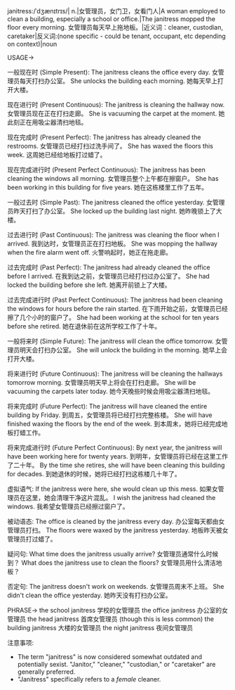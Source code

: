 janitress:/ˈdʒænɪtrɪs/| n.|女管理员，女门卫，女看门人|A woman employed to clean a building, especially a school or office.|The janitress mopped the floor every morning. 女管理员每天早上拖地板。|近义词：cleaner, custodian, caretaker|反义词:(none specific - could be tenant, occupant, etc depending on context)|noun

USAGE->

一般现在时 (Simple Present):
The janitress cleans the office every day.  女管理员每天打扫办公室。
She unlocks the building each morning. 她每天早上打开大楼。


现在进行时 (Present Continuous):
The janitress is cleaning the hallway now.  女管理员现在正在打扫走廊。
She is vacuuming the carpet at the moment. 她此刻正在用吸尘器清扫地毯。


现在完成时 (Present Perfect):
The janitress has already cleaned the restrooms. 女管理员已经打扫过洗手间了。
She has waxed the floors this week.  这周她已经给地板打过蜡了。


现在完成进行时 (Present Perfect Continuous):
The janitress has been cleaning the windows all morning. 女管理员整个上午都在擦窗户。
She has been working in this building for five years.  她在这栋楼里工作了五年。


一般过去时 (Simple Past):
The janitress cleaned the office yesterday. 女管理员昨天打扫了办公室。
She locked up the building last night. 她昨晚锁上了大楼。


过去进行时 (Past Continuous):
The janitress was cleaning the floor when I arrived. 我到达时，女管理员正在打扫地板。
She was mopping the hallway when the fire alarm went off. 火警响起时，她正在拖走廊。


过去完成时 (Past Perfect):
The janitress had already cleaned the office before I arrived. 在我到达之前，女管理员已经打扫过办公室了。
She had locked the building before she left.  她离开前锁上了大楼。


过去完成进行时 (Past Perfect Continuous):
The janitress had been cleaning the windows for hours before the rain started. 在下雨开始之前，女管理员已经擦了几个小时的窗户了。
She had been working at the school for ten years before she retired.  她在退休前在这所学校工作了十年。


一般将来时 (Simple Future):
The janitress will clean the office tomorrow.  女管理员明天会打扫办公室。
She will unlock the building in the morning.  她早上会打开大楼。


将来进行时 (Future Continuous):
The janitress will be cleaning the hallways tomorrow morning. 女管理员明天早上将会在打扫走廊。
She will be vacuuming the carpets later today. 她今天晚些时候会用吸尘器清扫地毯。


将来完成时 (Future Perfect):
The janitress will have cleaned the entire building by Friday.  到周五，女管理员将已经打扫完整栋楼。
She will have finished waxing the floors by the end of the week. 到本周末，她将已经完成地板打蜡工作。


将来完成进行时 (Future Perfect Continuous):
By next year, the janitress will have been working here for twenty years. 到明年，女管理员将已经在这里工作了二十年。
By the time she retires, she will have been cleaning this building for decades. 到她退休的时候，她将已经打扫这栋楼几十年了。


虚拟语气:
If the janitress were here, she would clean up this mess. 如果女管理员在这里，她会清理干净这片混乱。
I wish the janitress had cleaned the windows. 我希望女管理员已经擦过窗户了。


被动语态:
The office is cleaned by the janitress every day. 办公室每天都由女管理员打扫。
The floors were waxed by the janitress yesterday. 地板昨天被女管理员打过蜡了。


疑问句:
What time does the janitress usually arrive?  女管理员通常什么时候到？
What does the janitress use to clean the floors? 女管理员用什么清洁地板？


否定句:
The janitress doesn't work on weekends. 女管理员周末不上班。
She didn't clean the office yesterday.  她昨天没有打扫办公室。




PHRASE->
the school janitress 学校的女管理员
the office janitress 办公室的女管理员
the head janitress  首席女管理员 (though this is less common)
the building janitress 大楼的女管理员
the night janitress 夜间女管理员


注意事项:

*  The term "janitress" is now considered somewhat outdated and potentially sexist.  "Janitor," "cleaner," "custodian," or "caretaker" are generally preferred.
* "Janitress" specifically refers to a *female* cleaner.
